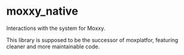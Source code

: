 # moxxy_native

Interactions with the system for Moxxy.

This library is supposed to be the successor of moxplatfor, featuring
cleaner and more maintainable code.
